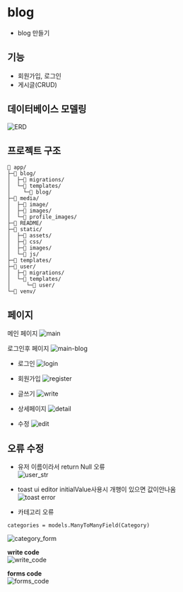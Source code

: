 # blog
- blog 만들기
## 기능

- 회원가입, 로그인
- 게시글(CRUD)

## 데이터베이스 모델링
![ERD](/README/ERD.png)

## 프로젝트 구조
```
📁 app/
├─📁 blog/
│  ├─📁 migrations/
│  └─📁 templates/
│    └─📁 blog/
├─📁 media/
│  ├─📁 image/
│  ├─📁 images/
│  └─📁 profile_images/
├─📁 README/
├─📁 static/
│  ├─📁 assets/
│  ├─📁 css/
│  ├─📁 images/
│  └─📁 js/
├─📁 templates/
├─📁 user/
│  ├─📁 migrations/
│  └─📁 templates/
│     └─📁 user/
└─📁 venv/
```

## 페이지
메인 페이지
![main](/README/main.png)

로그인후 페이지
![main-blog](/README/main-blog.png)

- 로그인
![login](/README/login.png)
- 회원가입
![register](/README/register.png)

- 글쓰기
![write](/README/write.png)
- 상세페이지
![detail](/README/detail.png)
- 수정
![edit](/README/edit.png)

## 오류 수정
- 유저 이름이라서 return Null 오류  
![user_str](/README/user_str.png)

- toast ui editor initialValue사용시 개행이 있으면 값이안나옴  
![toast error](/README/toast_error.png)

- 카테고리 오류  
```
categories = models.ManyToManyField(Category)
```
![category_form](/README/category_form.png)

**write code**  
![write_code](/README/write_code.png)

**forms code**  
![forms_code](/README/forms_code.png)